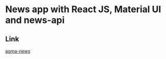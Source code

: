 # News app with React JS, Material UI and news-api

## Link
[agma-news](https://taupe-sfogliatella-83f07e.netlify.app/)
